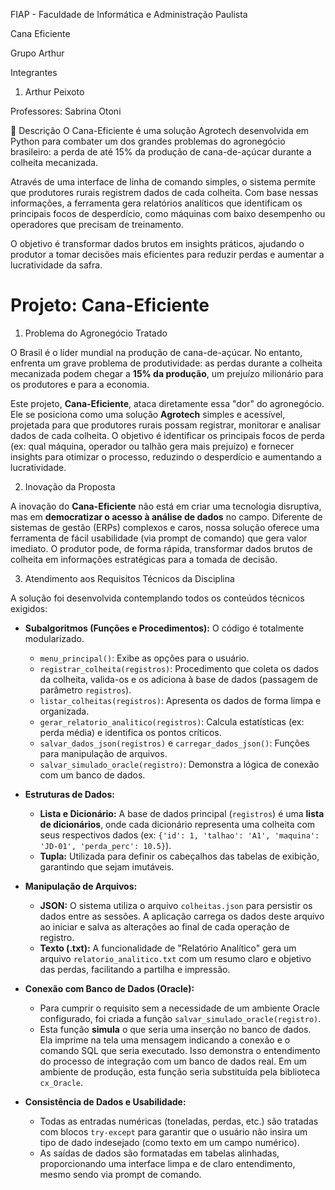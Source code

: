 FIAP - Faculdade de Informática e Administração Paulista


Cana Eficiente

Grupo Arthur

Integrantes
1. Arthur Peixoto

Professores: Sabrina Otoni

📜 Descrição
O Cana-Eficiente é uma solução Agrotech desenvolvida em Python para combater um dos grandes problemas do agronegócio brasileiro: a perda de até 15% da produção de cana-de-açúcar durante a colheita mecanizada.

Através de uma interface de linha de comando simples, o sistema permite que produtores rurais registrem dados de cada colheita. Com base nessas informações, a ferramenta gera relatórios analíticos que identificam os principais focos de desperdício, como máquinas com baixo desempenho ou operadores que precisam de treinamento.

O objetivo é transformar dados brutos em insights práticos, ajudando o produtor a tomar decisões mais eficientes para reduzir perdas e aumentar a lucratividade da safra.

# Projeto: Cana-Eficiente

1. Problema do Agronegócio Tratado

O Brasil é o líder mundial na produção de cana-de-açúcar. No entanto, enfrenta um grave problema de produtividade: as perdas durante a colheita mecanizada podem chegar a **15% da produção**, um prejuízo milionário para os produtores e para a economia.

Este projeto, **Cana-Eficiente**, ataca diretamente essa "dor" do agronegócio. Ele se posiciona como uma solução **Agrotech** simples e acessível, projetada para que produtores rurais possam registrar, monitorar e analisar dados de cada colheita. O objetivo é identificar os principais focos de perda (ex: qual máquina, operador ou talhão gera mais prejuízo) e fornecer insights para otimizar o processo, reduzindo o desperdício e aumentando a lucratividade.

2. Inovação da Proposta

A inovação do **Cana-Eficiente** não está em criar uma tecnologia disruptiva, mas em **democratizar o acesso à análise de dados** no campo. Diferente de sistemas de gestão (ERPs) complexos e caros, nossa solução oferece uma ferramenta de fácil usabilidade (via prompt de comando) que gera valor imediato. O produtor pode, de forma rápida, transformar dados brutos de colheita em informações estratégicas para a tomada de decisão.


3. Atendimento aos Requisitos Técnicos da Disciplina

A solução foi desenvolvida contemplando todos os conteúdos técnicos exigidos:

* **Subalgoritmos (Funções e Procedimentos):** O código é totalmente modularizado.
    * `menu_principal()`: Exibe as opções para o usuário.
    * `registrar_colheita(registros)`: Procedimento que coleta os dados da colheita, valida-os e os adiciona à base de dados (passagem de parâmetro `registros`).
    * `listar_colheitas(registros)`: Apresenta os dados de forma limpa e organizada.
    * `gerar_relatorio_analitico(registros)`: Calcula estatísticas (ex: perda média) e identifica os pontos críticos.
    * `salvar_dados_json(registros)` e `carregar_dados_json()`: Funções para manipulação de arquivos.
    * `salvar_simulado_oracle(registro)`: Demonstra a lógica de conexão com um banco de dados.

* **Estruturas de Dados:**
    * **Lista e Dicionário:** A base de dados principal (`registros`) é uma **lista de dicionários**, onde cada dicionário representa uma colheita com seus respectivos dados (ex: `{'id': 1, 'talhao': 'A1', 'maquina': 'JD-01', 'perda_perc': 10.5}`).
    * **Tupla:** Utilizada para definir os cabeçalhos das tabelas de exibição, garantindo que sejam imutáveis.

* **Manipulação de Arquivos:**
    * **JSON:** O sistema utiliza o arquivo `colheitas.json` para persistir os dados entre as sessões. A aplicação carrega os dados deste arquivo ao iniciar e salva as alterações ao final de cada operação de registro.
    * **Texto (.txt):** A funcionalidade de "Relatório Analítico" gera um arquivo `relatorio_analitico.txt` com um resumo claro e objetivo das perdas, facilitando a partilha e impressão.

* **Conexão com Banco de Dados (Oracle):**
    * Para cumprir o requisito sem a necessidade de um ambiente Oracle configurado, foi criada a função `salvar_simulado_oracle(registro)`.
    * Esta função **simula** o que seria uma inserção no banco de dados. Ela imprime na tela uma mensagem indicando a conexão e o comando SQL que seria executado. Isso demonstra o entendimento do processo de integração com um banco de dados real. Em um ambiente de produção, esta função seria substituída pela biblioteca `cx_Oracle`.

* **Consistência de Dados e Usabilidade:**
    * Todas as entradas numéricas (toneladas, perdas, etc.) são tratadas com blocos `try-except` para garantir que o usuário não insira um tipo de dado indesejado (como texto em um campo numérico).
    * As saídas de dados são formatadas em tabelas alinhadas, proporcionando uma interface limpa e de claro entendimento, mesmo sendo via prompt de comando.
